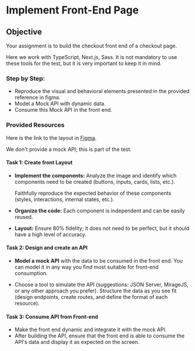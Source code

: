 # Implement Front-End Page

## Objective

Your assignment is to build the checkout front end of a checkout page.

Here we work with TypeScript, Next.js, Sass. It is not mandatory to use these tools for the test, but it is very important to keep it in mind.

### Step by Step:

- Reproduce the visual and behavioral elements presented in the provided reference in figma.
- Model a Mock API with dynamic data.
- Consume this Mock API in the front end. 

### Provided Resources

Here is the link to the layout in [Figma](https://www.figma.com/design/bGNgbhR5w3H5T0h9bJFkOe/%F0%9F%94%AE%5B-MISC-%5D-Frontent-test-reference-screens?node-id=9-4914&m=dev).

We don't provide a mock API; this is part of the test. 

#### Task 1: Create front Layout

- **Implement the components:** Analyze the image and identify which components need to be created (buttons, inputs, cards, lists, etc.).

  Faithfully reproduce the expected behavior of these components (styles, interactions, internal states, etc.).&#x20;

&#x20;

- **Organize the code:** Each component is independent and can be easily reused.&#x20;

- **Layout:** Ensure 80% fidelity; it does not need to be perfect, but it should have a high level of accuracy.

#### Task 2: Design and create an API

- **Model a mock API** with the data to be consumed in the front end. You can model it in any way you find most suitable for front-end consumption.

* Choose a tool to simulate the API (suggestions: JSON Server, MirageJS, or any other approach you prefer). Structure the data as you see fit (design endpoints, create routes, and define the format of each resource).

#### Task 3: Consume API from Front-end

- Make the front end dynamic and integrate it with the mock API.
- After building the API, ensure that the front end is able to consume the API's data and display it as expected on the screen.
